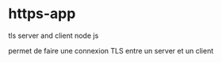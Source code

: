 # https-app
 tls server and client node js

permet de faire une connexion TLS entre un server et un client 